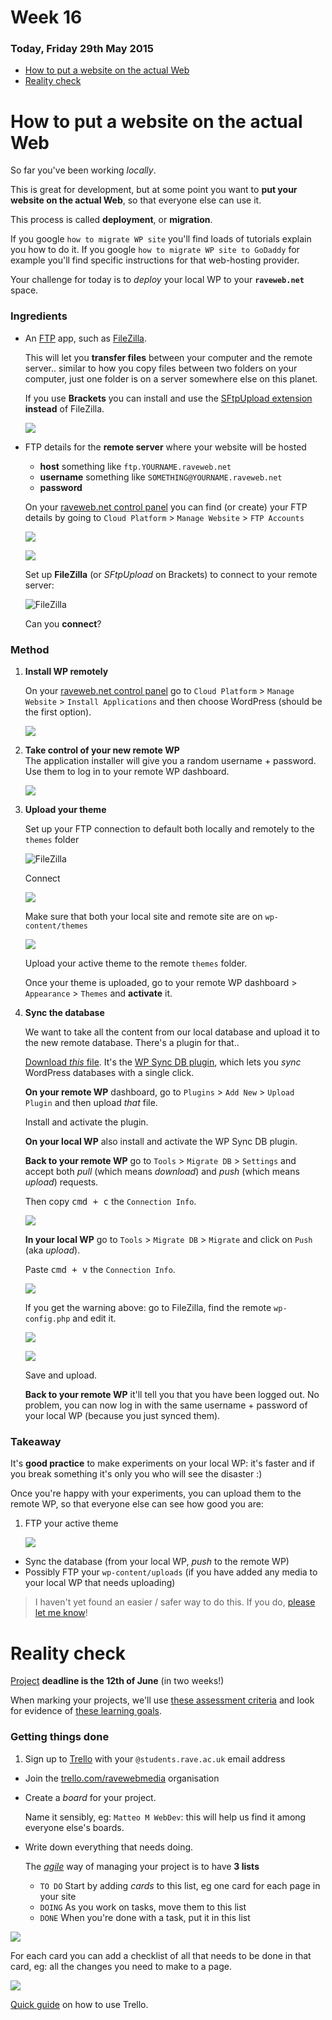 # Week 16

### Today, Friday 29th May 2015

* [How to put a website on the actual Web](#how-to-put-a-website-on-the-actual-web)
* [Reality check](#reality-check)

<!--
* Wordpress clinic: working in pairs
* Tutorials?
-->

<!--Your [homework](#homework) and blog!-->

<!--- [ ] LearnPress options-->

# How to put a website on the actual Web

So far you've been working *locally*. 

This is great for development, but at some point you want to **put your website on the actual Web**, so that everyone else can use it.

This process is called **deployment**, or **migration**.

If you google `how to migrate WP site` you'll find loads of tutorials explain you how to do it. If you google `how to migrate WP site to GoDaddy` for example you'll find specific instructions for that web-hosting provider.

Your challenge for today is to *deploy* your local WP to your **`raveweb.net`** space. 

### Ingredients

* An [FTP](http://en.wikipedia.org/wiki/File_Transfer_Protocol) app, such as [FileZilla](https://filezilla-project.org/download.php). 

	This will let you **transfer files** between your computer and the remote server.. similar to how you copy files between two folders on your computer, just one folder is on a server somewhere else on this planet.
	
	If you use **Brackets** you can install and use the  [SFtpUpload extension](https://github.com/bigeyex/brackets-sftp-upload) **instead** of FileZilla.
	
	![](assets/brackets-sftp-upload.png)

* FTP details for the **remote server** where your website will be hosted
	* **host** something like `ftp.YOURNAME.raveweb.net`
	* **username** something like `SOMETHING@YOURNAME.raveweb.net`
	* **password** 
	
	On your [raveweb.net control panel](https://control.gridhost.co.uk) you can find (or create) your FTP details by going to `Cloud Platform` > `Manage Website` > `FTP Accounts`
	
	![](assets/gridhost-ftp-accounts.png)
	
	![](assets/gridhost-create-ftp-account.png)
	
	Set up **FileZilla** (or *SFtpUpload* on Brackets) to connect to your remote server:
	
	![](assets/filezilla-general.png "FileZilla")
	
	Can you **connect**?

<!--* Access to a remote **database**
	* host
	* username
	* password
	* database name

	On your [raveweb.net control panel](https://control.gridhost.co.uk) you can find (or create) your database details by going to `Cloud Platform` > `Manage Website` > `MySQL Databases`.-->


### Method

1. **Install WP remotely** 

	On your [raveweb.net control panel](https://control.gridhost.co.uk) go to `Cloud Platform` > `Manage Website` > `Install Applications` and then choose WordPress (should be the first option).
	
	![](assets/wp-install-applications.png)
	
	<!-- Click `Install`
	
	Make sure that the **path** is set to `/public_html/some_name_of_your_choice` (all lowercase, no spaces) 
	
	![](assets/wp-install-path.png)
	
	This is really important! 
	
	`/public_html` is the folder from which all your reveweb.net is served to the public Web. So for example, if you install WP in `/public_html/wordpress-test`	 then everyone will be able to access it at `http://YOURNAME.raveweb.net/wordpress-test`-->
2. **Take control of your new remote WP**	
	The application installer will give you a random username + password. Use them to log in to your remote WP dashboard.
	
	![](assets/wp-installed-un-pw.png)
	
	<!-- -->
3. **Upload your theme**  
  
  	Set up your FTP connection to default both locally and remotely to the `themes` folder
  	
  	![](assets/filezilla-advanced.png "FileZilla")
  	
  	Connect
  	
  	![](assets/filezilla-same-paths.png)
  	
  	Make sure that both your local site and remote site are on `wp-content/themes`
  	
  	![](assets/filezilla-upload.jpg)
  	
  	Upload  your active theme to the remote `themes` folder.
  	
  	Once your theme is uploaded, go to your remote WP dashboard > `Appearance` > `Themes` and **activate** it.
  	
4. **Sync the database**	
	
	We want to take all the content from our local database and  upload it to the new remote database. There's a plugin for that.. 
	
	[Download *this* file](https://github.com/wp-sync-db/wp-sync-db/archive/1.5.zip). It's the [WP Sync DB plugin](https://github.com/wp-sync-db/wp-sync-db), which lets you *sync* WordPress databases with a single click.
	
	**On your remote WP** dashboard, go to `Plugins` > `Add New` > `Upload Plugin` and then upload *that* file.
	
	Install and activate the plugin. 
	
	**On your local WP** also install and activate the WP Sync DB plugin.
	
	**Back to your remote WP** go to `Tools` > `Migrate DB` > `Settings` and accept both *pull* (which means *download*) and *push* (which means *upload*) requests. 
	
	Then copy <kbd>cmd + c</kbd> the `Connection Info`.
	
	![](assets/wp-sync-db.png)
	
	**In your local WP** go to `Tools` > `Migrate DB` > `Migrate` and click on `Push` (aka *upload*).
	
	Paste <kbd>cmd + v</kbd> the `Connection Info`.
	
	![](assets/wp-sync-db-warning.png)
	
	If you get the warning above: go to FileZilla, find the remote `wp-config.php` and edit it.
	
	![](assets/wp-config-edit.png)
	
	![](assets/wp-config-table-prefix.png)
	
	Save and upload.
	
	**Back to your remote WP** it'll tell you that you have been logged out. No problem, you can now log in with the same username + password of your local WP (because you just synced them).
	

### Takeaway

It's **good practice** to make experiments on your local WP: it's faster and if you break something it's only you who will see the disaster :)

Once you're happy with your experiments, you can upload them to the remote WP, so that everyone else can see how good you are:

1. FTP your active theme
	
	![](assets/filezilla-upload.jpg)
* Sync the database (from your local WP, *push* to the remote WP)
* Possibly FTP your `wp-content/uploads` (if you have added any media to your local WP that needs uploading)

> I haven't yet found an easier / safer way to do this. If you do, [please let me know](https://twitter.com/@baddeo)!

<!-- 

Check out 

- http://timrourke.com/blog/tutorials/automated-wordpress-deployment-with-grunt/
- http://mattbanks.me/grunt-wordpress-development-deployments/

-->

<!--Then create a **new user** with `administrator` privileges, and give it username + email + password of your choice.
	
	This way you will be able to recover your pw via email in case you forgot it. And that happens very often :)-->



# Reality check 

[Project](../README.md#project) **deadline is the 12th of June** (in two weeks!)

When marking your projects, we'll use [these assessment criteria](../README.md#grades) and look for evidence of [these learning goals](../README.md#learning-goals).

### Getting things done

1. Sign up to [Trello](https://trello.com/) with your `@students.rave.ac.uk` email address
* Join the [trello.com/ravewebmedia](https://trello.com/ravewebmedia) organisation 
* Create a *board* for your project. 

	Name it sensibly, eg: `Matteo M WebDev`: this will help us find it among everyone else's boards.
* Write down everything that needs doing.  
  
	The [*agile*](http://en.wikipedia.org/wiki/Agile_management) way of managing your project is to have **3 lists**
	
	* `TO DO` Start by adding *cards* to this list, eg one card for each page in your site
	* `DOING` As you work on tasks, move them to this list
	* `DONE` When you're done with a task, put it in this list

![](assets/trello-lists.png)

For each card you can add a checklist of all that needs to be done in that card, eg: all the changes you need to make to a page.

![](assets/trello-card.png)


[Quick guide](https://trello.com/guide/board_basics.html) on  how to use Trello.





<!--# Homework

- [ ] TODO-->